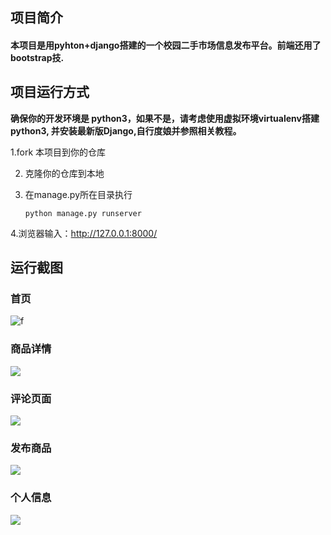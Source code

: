 ## 项目简介

#### 本项目是用pyhton+django搭建的一个校园二手市场信息发布平台。前端还用了bootstrap技.

## 项目运行方式

**确保你的开发环境是 python3，如果不是，请考虑使用虚拟环境virtualenv搭建python3, 并安装最新版Django,自行度娘并参照相关教程。**

   1.fork 本项目到你的仓库

2. 克隆你的仓库到本地

3. 在manage.py所在目录执行

   ```
   python manage.py runserver
   ```

 4.浏览器输入：http://127.0.0.1:8000/

## 运行截图

### 首页

![f](https://github.com/starbt/flea_market/raw/master/screenshot/index.png)

### 商品详情

![](https://github.com/starbt/flea_market/raw/master/screenshot/goods.png)

### 评论页面

![](https://github.com/starbt/flea_market/raw/master/screenshot/comment.png)

### 发布商品

![](https://github.com/starbt/flea_market/raw/master/screenshot/publish_goods.png)

### 个人信息

![](https://github.com/starbt/flea_market/raw/master/screenshot/personal_information.png)